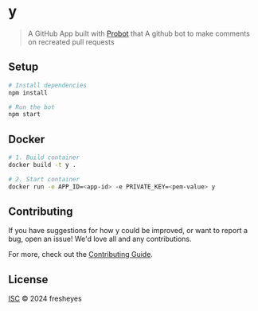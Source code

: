 # y

> A GitHub App built with [Probot](https://github.com/probot/probot) that A github bot to make comments on recreated pull requests

## Setup

```sh
# Install dependencies
npm install

# Run the bot
npm start
```

## Docker

```sh
# 1. Build container
docker build -t y .

# 2. Start container
docker run -e APP_ID=<app-id> -e PRIVATE_KEY=<pem-value> y
```

## Contributing

If you have suggestions for how y could be improved, or want to report a bug, open an issue! We'd love all and any contributions.

For more, check out the [Contributing Guide](CONTRIBUTING.md).

## License

[ISC](LICENSE) © 2024 fresheyes
